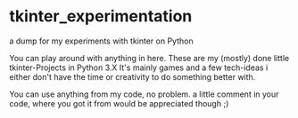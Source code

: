 # tkinter_experimentation
a dump for my experiments with tkinter on Python

You can play around with anything in here. These are my (mostly) done little tkinter-Projects in Python 3.X
It's mainly games and a few tech-ideas i either don't have the time or creativity to do something better with.

You can use anything from my code, no problem. a little comment in your code, where you got it from would be appreciated though ;)
